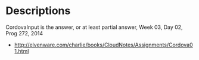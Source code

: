 # Descriptions

CordovaInput is the answer, or at least partial answer, Week 03, Day 02, 
Prog 272, 2014

- <http://elvenware.com/charlie/books/CloudNotes/Assignments/Cordova01.html>

